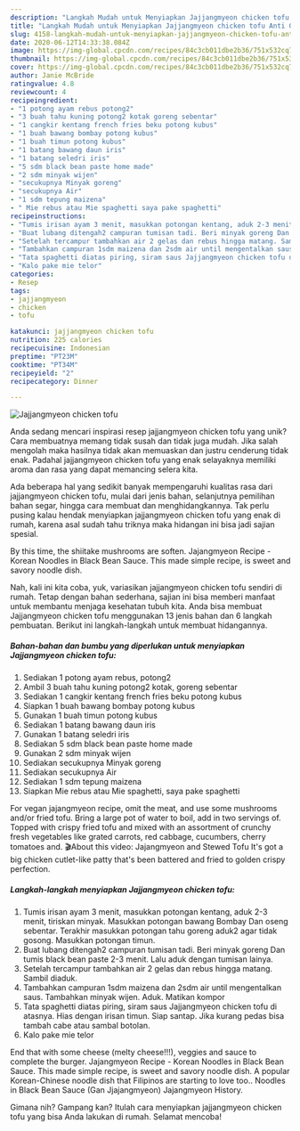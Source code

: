 ```yaml
---
description: "Langkah Mudah untuk Menyiapkan Jajjangmyeon chicken tofu Anti Gagal"
title: "Langkah Mudah untuk Menyiapkan Jajjangmyeon chicken tofu Anti Gagal"
slug: 4158-langkah-mudah-untuk-menyiapkan-jajjangmyeon-chicken-tofu-anti-gagal
date: 2020-06-12T14:33:38.084Z
image: https://img-global.cpcdn.com/recipes/84c3cb011dbe2b36/751x532cq70/jajjangmyeon-chicken-tofu-foto-resep-utama.jpg
thumbnail: https://img-global.cpcdn.com/recipes/84c3cb011dbe2b36/751x532cq70/jajjangmyeon-chicken-tofu-foto-resep-utama.jpg
cover: https://img-global.cpcdn.com/recipes/84c3cb011dbe2b36/751x532cq70/jajjangmyeon-chicken-tofu-foto-resep-utama.jpg
author: Janie McBride
ratingvalue: 4.8
reviewcount: 4
recipeingredient:
- "1 potong ayam rebus potong2"
- "3 buah tahu kuning potong2 kotak goreng sebentar"
- "1 cangkir kentang french fries beku potong kubus"
- "1 buah bawang bombay potong kubus"
- "1 buah timun potong kubus"
- "1 batang bawang daun iris"
- "1 batang seledri iris"
- "5 sdm black bean paste home made"
- "2 sdm minyak wijen"
- "secukupnya Minyak goreng"
- "secukupnya Air"
- "1 sdm tepung maizena"
- " Mie rebus atau Mie spaghetti saya pake spaghetti"
recipeinstructions:
- "Tumis irisan ayam 3 menit, masukkan potongan kentang, aduk 2-3 menit, tiriskan minyak. Masukkan potongan bawang Bombay Dan oseng sebentar. Terakhir masukkan potongan tahu goreng aduk2 agar tidak gosong. Masukkan potongan timun."
- "Buat lubang ditengah2 campuran tumisan tadi. Beri minyak goreng Dan tumis black bean paste 2-3 menit. Lalu aduk dengan tumisan lainya."
- "Setelah tercampur tambahkan air 2 gelas dan rebus hingga matang. Sambil diaduk."
- "Tambahkan campuran 1sdm maizena dan 2sdm air until mengentalkan saus. Tambahkan minyak wijen. Aduk. Matikan kompor"
- "Tata spaghetti diatas piring, siram saus Jajjangmyeon chicken tofu di atasnya. Hias dengan irisan timun. Siap santap. Jika kurang pedas bisa tambah cabe atau sambal botolan."
- "Kalo pake mie telor"
categories:
- Resep
tags:
- jajjangmyeon
- chicken
- tofu

katakunci: jajjangmyeon chicken tofu 
nutrition: 225 calories
recipecuisine: Indonesian
preptime: "PT23M"
cooktime: "PT34M"
recipeyield: "2"
recipecategory: Dinner

---
```



![Jajjangmyeon chicken tofu](https://img-global.cpcdn.com/recipes/84c3cb011dbe2b36/751x532cq70/jajjangmyeon-chicken-tofu-foto-resep-utama.jpg)

Anda sedang mencari inspirasi resep jajjangmyeon chicken tofu yang unik? Cara membuatnya memang tidak susah dan tidak juga mudah. Jika salah mengolah maka hasilnya tidak akan memuaskan dan justru cenderung tidak enak. Padahal jajjangmyeon chicken tofu yang enak selayaknya memiliki aroma dan rasa yang dapat memancing selera kita.

Ada beberapa hal yang sedikit banyak mempengaruhi kualitas rasa dari jajjangmyeon chicken tofu, mulai dari jenis bahan, selanjutnya pemilihan bahan segar, hingga cara membuat dan menghidangkannya. Tak perlu pusing kalau hendak menyiapkan jajjangmyeon chicken tofu yang enak di rumah, karena asal sudah tahu triknya maka hidangan ini bisa jadi sajian spesial.

By this time, the shiitake mushrooms are soften. Jajangmyeon Recipe - Korean Noodles in Black Bean Sauce. This made simple recipe, is sweet and savory noodle dish.


Nah, kali ini kita coba, yuk, variasikan jajjangmyeon chicken tofu sendiri di rumah. Tetap dengan bahan sederhana, sajian ini bisa memberi manfaat untuk membantu menjaga kesehatan tubuh kita. Anda bisa membuat Jajjangmyeon chicken tofu menggunakan 13 jenis bahan dan 6 langkah pembuatan. Berikut ini langkah-langkah untuk membuat hidangannya.

<!--inarticleads1-->

##### Bahan-bahan dan bumbu yang diperlukan untuk menyiapkan Jajjangmyeon chicken tofu:

1. Sediakan 1 potong ayam rebus, potong2
1. Ambil 3 buah tahu kuning potong2 kotak, goreng sebentar
1. Sediakan 1 cangkir kentang french fries beku potong kubus
1. Siapkan 1 buah bawang bombay potong kubus
1. Gunakan 1 buah timun potong kubus
1. Sediakan 1 batang bawang daun iris
1. Gunakan 1 batang seledri iris
1. Sediakan 5 sdm black bean paste home made
1. Gunakan 2 sdm minyak wijen
1. Sediakan secukupnya Minyak goreng
1. Sediakan secukupnya Air
1. Sediakan 1 sdm tepung maizena
1. Siapkan  Mie rebus atau Mie spaghetti, saya pake spaghetti


For vegan jajangmyeon recipe, omit the meat, and use some mushrooms and/or fried tofu. Bring a large pot of water to boil, add in two servings of. Topped with crispy fried tofu and mixed with an assortment of crunchy fresh vegetables like grated carrots, red cabbage, cucumbers, cherry tomatoes and. 🎬About this video: Jajangmyeon and Stewed Tofu It&#39;s got a big chicken cutlet-like patty that&#39;s been battered and fried to golden crispy perfection. 

<!--inarticleads2-->

##### Langkah-langkah menyiapkan Jajjangmyeon chicken tofu:

1. Tumis irisan ayam 3 menit, masukkan potongan kentang, aduk 2-3 menit, tiriskan minyak. Masukkan potongan bawang Bombay Dan oseng sebentar. Terakhir masukkan potongan tahu goreng aduk2 agar tidak gosong. Masukkan potongan timun.
1. Buat lubang ditengah2 campuran tumisan tadi. Beri minyak goreng Dan tumis black bean paste 2-3 menit. Lalu aduk dengan tumisan lainya.
1. Setelah tercampur tambahkan air 2 gelas dan rebus hingga matang. Sambil diaduk.
1. Tambahkan campuran 1sdm maizena dan 2sdm air until mengentalkan saus. Tambahkan minyak wijen. Aduk. Matikan kompor
1. Tata spaghetti diatas piring, siram saus Jajjangmyeon chicken tofu di atasnya. Hias dengan irisan timun. Siap santap. Jika kurang pedas bisa tambah cabe atau sambal botolan.
1. Kalo pake mie telor


End that with some cheese (melty cheese!!!), veggies and sauce to complete the burger. Jajangmyeon Recipe - Korean Noodles in Black Bean Sauce. This made simple recipe, is sweet and savory noodle dish. A popular Korean-Chinese noodle dish that Filipinos are starting to love too.. Noodles in Black Bean Sauce (Gan Jjajangmyeon) Jajangmyeon History. 

Gimana nih? Gampang kan? Itulah cara menyiapkan jajjangmyeon chicken tofu yang bisa Anda lakukan di rumah. Selamat mencoba!
